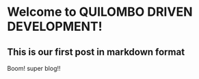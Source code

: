 # Welcome to QUILOMBO DRIVEN DEVELOPMENT! 

## This is our first post in markdown format
Boom! super blog!!

<!-- 
    <METADATA>(
        'tags': ['firsttag', 'otherSuperTag'], 
        'date': '12/12/2016')
-->



